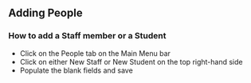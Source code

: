 
## **Adding People**
### How to add a Staff member or a Student
-	Click on the People tab on the Main Menu bar
-	Click on either New Staff or New Student on the top right-hand side
-	Populate the blank fields and save
